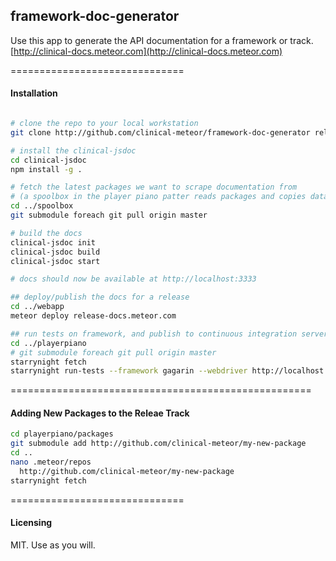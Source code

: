 ## framework-doc-generator

Use this app to generate the API documentation for a framework or track.  
[http://clinical-docs.meteor.com](http://clinical-docs.meteor.com)


==============================
#### Installation

````bash

# clone the repo to your local workstation
git clone http://github.com/clinical-meteor/framework-doc-generator release-docs

# install the clinical-jsdoc
cd clinical-jsdoc
npm install -g .  

# fetch the latest packages we want to scrape documentation from
# (a spoolbox in the player piano patter reads packages and copies data)
cd ../spoolbox
git submodule foreach git pull origin master

# build the docs
clinical-jsdoc init
clinical-jsdoc build
clinical-jsdoc start

# docs should now be available at http://localhost:3333

## deploy/publish the docs for a release
cd ../webapp
meteor deploy release-docs.meteor.com

## run tests on framework, and publish to continuous integration servers
cd ../playerpiano
# git submodule foreach git pull origin master
starrynight fetch
starrynight run-tests --framework gagarin --webdriver http://localhost:9515 ./packages/*/tests/gagarin/**/*.js
````

====================================================
#### Adding New Packages to the Releae Track

```bash
cd playerpiano/packages
git submodule add http://github.com/clinical-meteor/my-new-package
cd ..
nano .meteor/repos
  http://github.com/clinical-meteor/my-new-package
starrynight fetch
```



==============================
#### Licensing

MIT.  Use as you will.  
